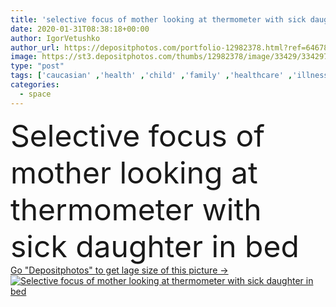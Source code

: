 ```yaml
---
title: 'selective focus of mother looking at thermometer with sick daughter in bed'
date: 2020-01-31T08:38:18+00:00
author: IgorVetushko
author_url: https://depositphotos.com/portfolio-12982378.html?ref=64678756
image: https://st3.depositphotos.com/thumbs/12982378/image/33429/334297526/api_thumb_450.jpg?forcejpeg=true
type: "post"
tags: ['caucasian' ,'health' ,'child' ,'family' ,'healthcare' ,'illness' ,'european' ,'bed' ,'childhood' ,'kid' ,'cold' ,'emotion' ,'fever' ,'home' ,'woman' ,'emotional' ,'together' ,'disease' ,'indoors' ,'temperature' ,'inside' ,'daughter' ,'ill' ,'virus' ,'bedroom' ,'flu' ,'thermometer' ,'mother' ,'parent' ,'sad' ,'upset' ,'mom' ,'sick' ,'influenza' ,'Worried' ,'sickness' ,'youngster' ,'parenthood' ,'preteen' ,'girlhood' ,'diseased' ,'Two People' ,'copy space' ,'selective focus' ,'Elementary Age' ,'Pre Adolescent Child' ,'baby care' ,'coronavirus' ,'cropped view' ]
categories: 
  - space
---
```

<div aling="center">
            <font size="60"> Selective focus of mother looking at thermometer with sick daughter in bed</font>   
</div>
<div>
    <a href='https://st3.depositphotos.com/thumbs/12982378/image/33429/334297526/api_thumb_450.jpg?forcejpeg=true?ref=64678756' target=_blank > Go "Depositphotos" to get lage size of this picture ->
        <img href='https://st3.depositphotos.com/thumbs/12982378/image/33429/334297526/api_thumb_450.jpg?forcejpeg=true?ref=64678756' src='https://st3.depositphotos.com/12982378/33429/i/950/depositphotos_334297526-stock-photo-selective-focus-mother-looking-thermometer.jpg?forcejpeg=true' alt='Selective focus of mother looking at thermometer with sick daughter in bed' >
    </a>
</div>
